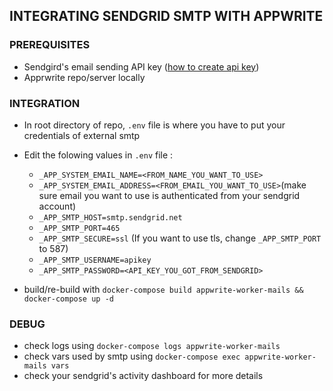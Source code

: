 ##  INTEGRATING SENDGRID SMTP WITH APPWRITE

### PREREQUISITES

- Sendgird's email sending API key ([how to create api key](https://sendgrid.com/docs/ui/account-and-settings/api-keys/#creating-an-api-key))
- Apprwrite repo/server locally

### INTEGRATION

- In root directory of repo, `.env` file is where you have to put your credentials of external smtp
- Edit the folowing values in `.env` file :
  - `_APP_SYSTEM_EMAIL_NAME=<FROM_NAME_YOU_WANT_TO_USE>`
  - `_APP_SYSTEM_EMAIL_ADDRESS=<FROM_EMAIL_YOU_WANT_TO_USE>`(make sure email you want to use is authenticated from your sendgrid account)
  - `_APP_SMTP_HOST=smtp.sendgrid.net`
  - `_APP_SMTP_PORT=465`
  - `_APP_SMTP_SECURE=ssl` (If you want to use tls, change `_APP_SMTP_PORT` to 587)
  - `_APP_SMTP_USERNAME=apikey`
  - `_APP_SMTP_PASSWORD=<API_KEY_YOU_GOT_FROM_SENDGRID>`

-  build/re-build with `docker-compose build appwrite-worker-mails && docker-compose up -d`

### DEBUG 

- check logs using `docker-compose logs appwrite-worker-mails`
- check vars used by smtp using `docker-compose exec appwrite-worker-mails vars`
- check your sendgrid's activity dashboard for more details
